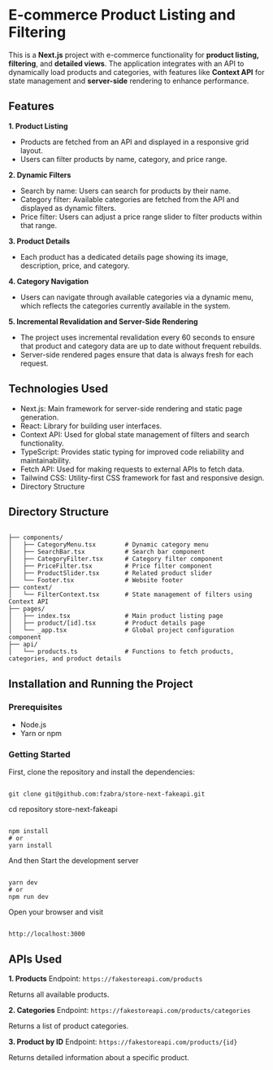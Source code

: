# E-commerce Product Listing and Filtering

This is a **Next.js** project with e-commerce functionality for **product listing, filtering**, and **detailed views**. The application integrates with an API to dynamically load products and categories, with features like **Context API** for state management and **server-side** rendering to enhance performance.

## Features
**1. Product Listing**
* Products are fetched from an API and displayed in a responsive grid layout.
* Users can filter products by name, category, and price range.

**2. Dynamic Filters**
* Search by name: Users can search for products by their name.
* Category filter: Available categories are fetched from the API and displayed as dynamic filters.
* Price filter: Users can adjust a price range slider to filter products within that range.

**3. Product Details**
* Each product has a dedicated details page showing its image, description, price, and category.

**4. Category Navigation**
* Users can navigate through available categories via a dynamic menu, which reflects the categories currently available in the system.

**5. Incremental Revalidation and Server-Side Rendering**
* The project uses incremental revalidation every 60 seconds to ensure that product and category data are up to date without frequent rebuilds.
* Server-side rendered pages ensure that data is always fresh for each request.

## Technologies Used
* Next.js: Main framework for server-side rendering and static page generation.
* React: Library for building user interfaces.
* Context API: Used for global state management of filters and search functionality.
* TypeScript: Provides static typing for improved code reliability and maintainability.
* Fetch API: Used for making requests to external APIs to fetch data.
* Tailwind CSS: Utility-first CSS framework for fast and responsive design.
* Directory Structure

## Directory Structure

```

├── components/
│   ├── CategoryMenu.tsx        # Dynamic category menu
│   ├── SearchBar.tsx           # Search bar component
│   ├── CategoryFilter.tsx      # Category filter component
│   ├── PriceFilter.tsx         # Price filter component
│   ├── ProductSlider.tsx       # Related product slider
│   └── Footer.tsx              # Website footer
├── context/
│   └── FilterContext.tsx       # State management of filters using Context API
├── pages/
│   ├── index.tsx               # Main product listing page
│   ├── product/[id].tsx        # Product details page
│   └── _app.tsx                # Global project configuration component
├── api/
│   └── products.ts             # Functions to fetch products, categories, and product details

```

## Installation and Running the Project

### Prerequisites
* Node.js
* Yarn or npm

### Getting Started

First, clone the repository and install the dependencies:
```

git clone git@github.com:fzabra/store-next-fakeapi.git

```
cd repository store-next-fakeapi
```

npm install
# or
yarn install

```
And then Start the development server
```

yarn dev
# or 
npm run dev

```
Open your browser and visit
```

http://localhost:3000

```

## APIs Used
**1. Products**
Endpoint: `https://fakestoreapi.com/products`

Returns all available products.

**2. Categories**
Endpoint: `https://fakestoreapi.com/products/categories`

Returns a list of product categories.

**3. Product by ID**
Endpoint: `https://fakestoreapi.com/products/{id}`

Returns detailed information about a specific product.
